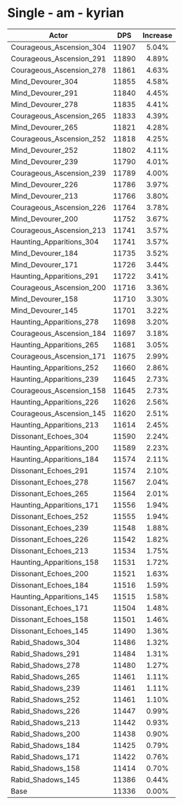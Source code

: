 # Single - am - kyrian
| Actor | DPS | Increase |
|---|:---:|:---:|
|Courageous_Ascension_304|11907|5.04%|
|Courageous_Ascension_291|11890|4.89%|
|Courageous_Ascension_278|11861|4.63%|
|Mind_Devourer_304|11855|4.58%|
|Mind_Devourer_291|11840|4.45%|
|Mind_Devourer_278|11835|4.41%|
|Courageous_Ascension_265|11833|4.39%|
|Mind_Devourer_265|11821|4.28%|
|Courageous_Ascension_252|11818|4.25%|
|Mind_Devourer_252|11802|4.11%|
|Mind_Devourer_239|11790|4.01%|
|Courageous_Ascension_239|11789|4.00%|
|Mind_Devourer_226|11786|3.97%|
|Mind_Devourer_213|11766|3.80%|
|Courageous_Ascension_226|11764|3.78%|
|Mind_Devourer_200|11752|3.67%|
|Courageous_Ascension_213|11741|3.57%|
|Haunting_Apparitions_304|11741|3.57%|
|Mind_Devourer_184|11735|3.52%|
|Mind_Devourer_171|11726|3.44%|
|Haunting_Apparitions_291|11722|3.41%|
|Courageous_Ascension_200|11716|3.36%|
|Mind_Devourer_158|11710|3.30%|
|Mind_Devourer_145|11701|3.22%|
|Haunting_Apparitions_278|11698|3.20%|
|Courageous_Ascension_184|11697|3.18%|
|Haunting_Apparitions_265|11681|3.05%|
|Courageous_Ascension_171|11675|2.99%|
|Haunting_Apparitions_252|11660|2.86%|
|Haunting_Apparitions_239|11645|2.73%|
|Courageous_Ascension_158|11645|2.73%|
|Haunting_Apparitions_226|11626|2.56%|
|Courageous_Ascension_145|11620|2.51%|
|Haunting_Apparitions_213|11614|2.45%|
|Dissonant_Echoes_304|11590|2.24%|
|Haunting_Apparitions_200|11589|2.23%|
|Haunting_Apparitions_184|11574|2.11%|
|Dissonant_Echoes_291|11574|2.10%|
|Dissonant_Echoes_278|11567|2.04%|
|Dissonant_Echoes_265|11564|2.01%|
|Haunting_Apparitions_171|11556|1.94%|
|Dissonant_Echoes_252|11555|1.94%|
|Dissonant_Echoes_239|11548|1.88%|
|Dissonant_Echoes_226|11542|1.82%|
|Dissonant_Echoes_213|11534|1.75%|
|Haunting_Apparitions_158|11531|1.72%|
|Dissonant_Echoes_200|11521|1.63%|
|Dissonant_Echoes_184|11516|1.59%|
|Haunting_Apparitions_145|11515|1.58%|
|Dissonant_Echoes_171|11504|1.48%|
|Dissonant_Echoes_158|11501|1.46%|
|Dissonant_Echoes_145|11490|1.36%|
|Rabid_Shadows_304|11486|1.32%|
|Rabid_Shadows_291|11484|1.31%|
|Rabid_Shadows_278|11480|1.27%|
|Rabid_Shadows_265|11461|1.11%|
|Rabid_Shadows_239|11461|1.11%|
|Rabid_Shadows_252|11461|1.10%|
|Rabid_Shadows_226|11447|0.99%|
|Rabid_Shadows_213|11442|0.93%|
|Rabid_Shadows_200|11438|0.90%|
|Rabid_Shadows_184|11425|0.79%|
|Rabid_Shadows_171|11422|0.76%|
|Rabid_Shadows_158|11414|0.70%|
|Rabid_Shadows_145|11386|0.44%|
|Base|11336|0.00%|
